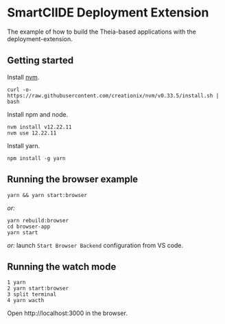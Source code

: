# SmartClIDE Deployment Extension

The example of how to build the Theia-based applications with the deployment-extension.

## Getting started

Install [nvm](https://github.com/creationix/nvm#install-script).

    curl -o- https://raw.githubusercontent.com/creationix/nvm/v0.33.5/install.sh | bash

Install npm and node.

    nvm install v12.22.11
    nvm use 12.22.11

Install yarn.

    npm install -g yarn

## Running the browser example

    yarn && yarn start:browser

_or:_

    yarn rebuild:browser
    cd browser-app
    yarn start

_or:_ launch `Start Browser Backend` configuration from VS code.

## Running the watch mode

    1 yarn
    2 yarn start:browser
    3 split terminal
    4 yarn wacth

Open http://localhost:3000 in the browser.
